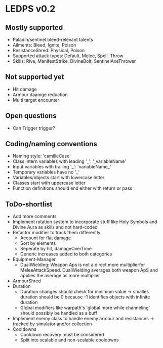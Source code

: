# LEDPS v0.2

## Mostly supported
* Paladin/sentinel bleed-relevant talents
* Ailments: Bleed, Ignite, Poison
* ResistanceShred: Physical, Poison
* Supported attack types: Default, Melee, Spell, Throw
* Skills: Rive, ManifestStrike, DivineBolt, SentinelAxeThrower

## Not supported yet
* Hit damage
* Armour daamge reduction
* Multi target encounter

## Open questions
* Can Trigger trigger?

## Coding/naming conventions
* Naming style: 'camilleCase'
* Class intern variables with leading '\_': '\_variableName'
* Input variables with trailing '\_': 'variableName\_'
* Temporary variables have no '\_'
* Variables/objects start with lowercase letter
* Classes start with uppercase letter
* Function definitions should end either with return or pass

## ToDo-shortlist
* Add more comments
* Implement rotation system to incorporate stuff like Holy Symbols and Divine Aura as skills and not hard-coded
* Refactor modifier to track them differently
  * Account for flat damage
  * Sort by elements
  * Seperate by hit, damageOverTime
  * Generic increases added to both categories
* Equipment-Manager
  * DualWielding: Weapon Aps is not a direct more multiplierfor MeleeAttackSpeed. DualWielding averages both weapon ApS and applies the average as more multiplier
* ArmourShred
* Duration
  * Duration changes should check for minimum value -> smalles duration should be 0 because -1 identifies objects with infinite duration
  * Global modifiers like warpath's 'global more while channeling' should possibly be handled as a buff
* Implement enemy class to handle enemy armour and resistances -> tracked by simulator and/or collection
* Cooldowns
  * Cooldown recovery must be considered
  * Split into scalable and non-scalable cooldowns
